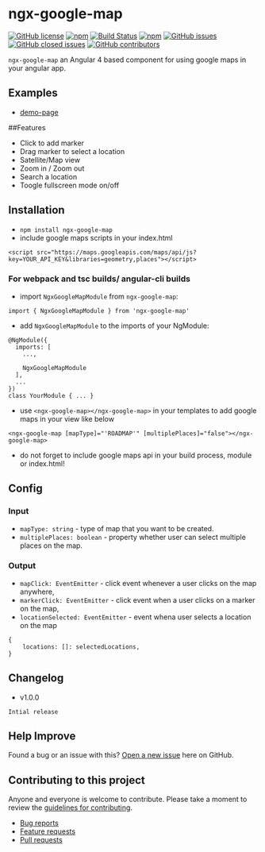 # ngx-google-map

[![GitHub license](https://img.shields.io/github/license/manishjanky/ngx-google-map.svg)](https://github.com/me-and/mdf/blob/master/LICENSE)
[![npm](https://img.shields.io/npm/v/ngx-google-map.svg)]()
[![Build Status](https://travis-ci.org/manishjanky/ngx-google-map.svg?branch=master)](https://travis-ci.org/manishjanky/ngx-google-map)
[![npm](https://img.shields.io/npm/dt/ngx-google-map.svg)]()
[![GitHub issues](https://img.shields.io/github/issues/manishjanky/ngx-google-map.svg)]()
[![GitHub closed issues](https://img.shields.io/github/issues-closed/manishjanky/ngx-google-map.svg)]()
[![GitHub contributors](https://img.shields.io/github/contributors/manishjanky/ngx-google-map.svg)]()

`ngx-google-map` an Angular 4 based component for using google maps in your angular app.

## Examples

* [demo-page](https://manishjanky.github.io/ngx-google-map-demo/)

##Features

* Click to add marker
* Drag marker to select a location
* Satellite/Map view
* Zoom in / Zoom out
* Search a location
* Toogle fullscreen mode on/off

## Installation

* `npm install ngx-google-map`
* include google maps scripts in your index.html 

`````
<script src="https://maps.googleapis.com/maps/api/js?key=YOUR_API_KEY&libraries=geometry,places"></script>
`````

### For webpack and tsc builds/ angular-cli builds

* import `NgxGoogleMapModule` from `ngx-google-map`:

```
import { NgxGoogleMapModule } from 'ngx-google-map'
```

* add `NgxGoogleMapModule` to the imports of your NgModule:

```
@NgModule({
  imports: [
    ...,

    NgxGoogleMapModule
  ],
  ...
})
class YourModule { ... }
```

* use `<ngx-google-map></ngx-google-map>` in your templates to add google maps in your view like below

```
<ngx-google-map [mapType]="'ROADMAP'" [multiplePlaces]="false"></ngx-google-map>
```

* do not forget to include google maps api in your build process, module or index.html!

## Config

### Input

* `mapType: string` - type of map that you want to be created.
* `multiplePlaces: boolean` - property whether user can select multiple places on the map.

### Output

* `mapClick: EventEmitter` - click event whenever a user clicks on the map anywhere,
* `markerClick: EventEmitter` - click event when a user clicks on a marker on the map,
* `locationSelected: EventEmitter` - event whena user selects a location on the map

```
{
    locations: []: selectedLocations,
}
```

## Changelog
* v1.0.0
````
Intial release
````

## Help Improve

Found a bug or an issue with this? [Open a new issue](https://github.com/manishjanky/ngx-google-map/issues) here on GitHub.

## Contributing to this project

Anyone and everyone is welcome to contribute. Please take a moment to
review the [guidelines for contributing](CONTRIBUTING.md).

* [Bug reports](CONTRIBUTING.md#bugs)
* [Feature requests](CONTRIBUTING.md#features)
* [Pull requests](CONTRIBUTING.md#pull-requests)
